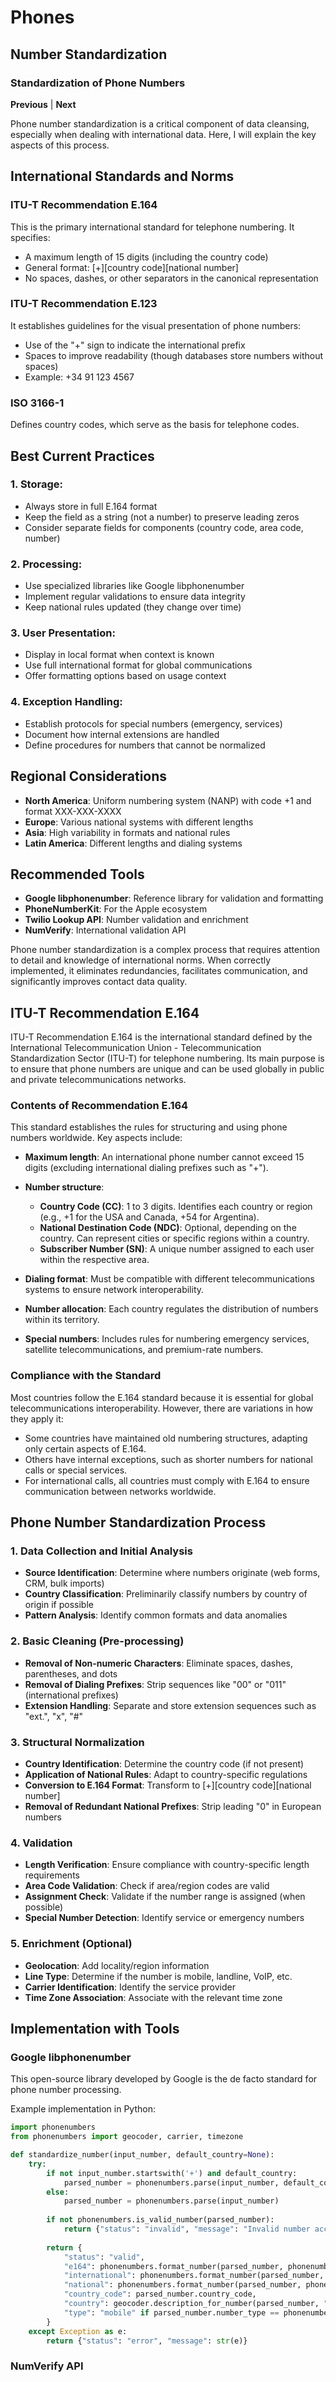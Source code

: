 # Phones
## Number Standardization

### Standardization of Phone Numbers

**Previous** | **Next**

Phone number standardization is a critical component of data cleansing, especially when dealing with international data. Here, I will explain the key aspects of this process.

## International Standards and Norms

### ITU-T Recommendation E.164
This is the primary international standard for telephone numbering. It specifies:
- A maximum length of 15 digits (including the country code)
- General format: [+][country code][national number]
- No spaces, dashes, or other separators in the canonical representation

### ITU-T Recommendation E.123
It establishes guidelines for the visual presentation of phone numbers:
- Use of the "+" sign to indicate the international prefix
- Spaces to improve readability (though databases store numbers without spaces)
- Example: +34 91 123 4567

### ISO 3166-1
Defines country codes, which serve as the basis for telephone codes.

## Best Current Practices

### 1. Storage:
- Always store in full E.164 format
- Keep the field as a string (not a number) to preserve leading zeros
- Consider separate fields for components (country code, area code, number)

### 2. Processing:
- Use specialized libraries like Google libphonenumber
- Implement regular validations to ensure data integrity
- Keep national rules updated (they change over time)

### 3. User Presentation:
- Display in local format when context is known
- Use full international format for global communications
- Offer formatting options based on usage context

### 4. Exception Handling:
- Establish protocols for special numbers (emergency, services)
- Document how internal extensions are handled
- Define procedures for numbers that cannot be normalized

## Regional Considerations

- **North America**: Uniform numbering system (NANP) with code +1 and format XXX-XXX-XXXX
- **Europe**: Various national systems with different lengths
- **Asia**: High variability in formats and national rules
- **Latin America**: Different lengths and dialing systems

## Recommended Tools

- **Google libphonenumber**: Reference library for validation and formatting
- **PhoneNumberKit**: For the Apple ecosystem
- **Twilio Lookup API**: Number validation and enrichment
- **NumVerify**: International validation API

Phone number standardization is a complex process that requires attention to detail and knowledge of international norms. When correctly implemented, it eliminates redundancies, facilitates communication, and significantly improves contact data quality.

## ITU-T Recommendation E.164

ITU-T Recommendation E.164 is the international standard defined by the International Telecommunication Union - Telecommunication Standardization Sector (ITU-T) for telephone numbering. Its main purpose is to ensure that phone numbers are unique and can be used globally in public and private telecommunications networks.

### Contents of Recommendation E.164

This standard establishes the rules for structuring and using phone numbers worldwide. Key aspects include:

- **Maximum length**: An international phone number cannot exceed 15 digits (excluding international dialing prefixes such as "+").

- **Number structure**:
  - **Country Code (CC)**: 1 to 3 digits. Identifies each country or region (e.g., +1 for the USA and Canada, +54 for Argentina).
  - **National Destination Code (NDC)**: Optional, depending on the country. Can represent cities or specific regions within a country.
  - **Subscriber Number (SN)**: A unique number assigned to each user within the respective area.

- **Dialing format**: Must be compatible with different telecommunications systems to ensure network interoperability.

- **Number allocation**: Each country regulates the distribution of numbers within its territory.

- **Special numbers**: Includes rules for numbering emergency services, satellite telecommunications, and premium-rate numbers.

### Compliance with the Standard

Most countries follow the E.164 standard because it is essential for global telecommunications interoperability. However, there are variations in how they apply it:

- Some countries have maintained old numbering structures, adapting only certain aspects of E.164.
- Others have internal exceptions, such as shorter numbers for national calls or special services.
- For international calls, all countries must comply with E.164 to ensure communication between networks worldwide.

## Phone Number Standardization Process

### 1. Data Collection and Initial Analysis
- **Source Identification**: Determine where numbers originate (web forms, CRM, bulk imports)
- **Country Classification**: Preliminarily classify numbers by country of origin if possible
- **Pattern Analysis**: Identify common formats and data anomalies

### 2. Basic Cleaning (Pre-processing)
- **Removal of Non-numeric Characters**: Eliminate spaces, dashes, parentheses, and dots
- **Removal of Dialing Prefixes**: Strip sequences like "00" or "011" (international prefixes)
- **Extension Handling**: Separate and store extension sequences such as "ext.", "x", "#"

### 3. Structural Normalization
- **Country Identification**: Determine the country code (if not present)
- **Application of National Rules**: Adapt to country-specific regulations
- **Conversion to E.164 Format**: Transform to [+][country code][national number]
- **Removal of Redundant National Prefixes**: Strip leading "0" in European numbers

### 4. Validation
- **Length Verification**: Ensure compliance with country-specific length requirements
- **Area Code Validation**: Check if area/region codes are valid
- **Assignment Check**: Validate if the number range is assigned (when possible)
- **Special Number Detection**: Identify service or emergency numbers

### 5. Enrichment (Optional)
- **Geolocation**: Add locality/region information
- **Line Type**: Determine if the number is mobile, landline, VoIP, etc.
- **Carrier Identification**: Identify the service provider
- **Time Zone Association**: Associate with the relevant time zone

## Implementation with Tools

### Google libphonenumber

This open-source library developed by Google is the de facto standard for phone number processing.

Example implementation in Python:

```python
import phonenumbers
from phonenumbers import geocoder, carrier, timezone

def standardize_number(input_number, default_country=None):
    try:
        if not input_number.startswith('+') and default_country:
            parsed_number = phonenumbers.parse(input_number, default_country)
        else:
            parsed_number = phonenumbers.parse(input_number)
        
        if not phonenumbers.is_valid_number(parsed_number):
            return {"status": "invalid", "message": "Invalid number according to country rules"}
        
        return {
            "status": "valid",
            "e164": phonenumbers.format_number(parsed_number, phonenumbers.PhoneNumberFormat.E164),
            "international": phonenumbers.format_number(parsed_number, phonenumbers.PhoneNumberFormat.INTERNATIONAL),
            "national": phonenumbers.format_number(parsed_number, phonenumbers.PhoneNumberFormat.NATIONAL),
            "country_code": parsed_number.country_code,
            "country": geocoder.description_for_number(parsed_number, "en"),
            "type": "mobile" if parsed_number.number_type == phonenumbers.PhoneNumberType.MOBILE else "landline"
        }
    except Exception as e:
        return {"status": "error", "message": str(e)}
```

### NumVerify API

